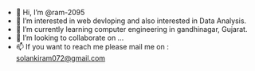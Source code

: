 - 👋 Hi, I’m @ram-2095
- 👀 I’m interested in web devloping and also interested in Data Analysis.
- 🌱 I’m currently learning computer engineering in gandhinagar, Gujarat.
- 💞️ I’m looking to collaborate on ...
- 📫 If you want to reach me please mail me on : solankiram072@gmail.com 

<!---
ram-2095/ram-2095 is a ✨ special ✨ repository because its `README.md` (this file) appears on your GitHub profile.
You can click the Preview link to take a look at your changes.
--->

